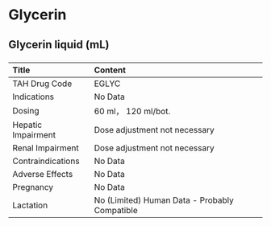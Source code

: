 # Glycerin

## Glycerin liquid (mL)

##### 

| Title              | Content                                       |
|:-------------------|:----------------------------------------------|
| TAH Drug Code      | EGLYC                                         |
| Indications        | No Data                                       |
| Dosing             | 60 ml， 120 ml/bot.                           |
| Hepatic Impairment | Dose adjustment not necessary                 |
| Renal Impairment   | Dose adjustment not necessary                 |
| Contraindications  | No Data                                       |
| Adverse Effects    | No Data                                       |
| Pregnancy          | No Data                                       |
| Lactation          | No (Limited) Human Data - Probably Compatible |

